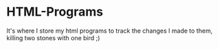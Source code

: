 # HTML-Programs
It's where I store my html programs to track the changes I made to them, killing two stones with one bird ;)

